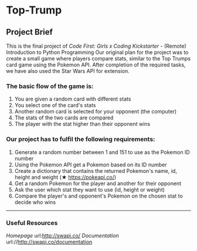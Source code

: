 # Top-Trump #
## Project Brief 
This is the final project of _Code First: Girls x Coding Kickstarter_ - (Remote) Introduction to Python Programming
Our original plan for the project was to create a small game where players compare stats, similar to the Top Trumps card game using the Pokemon API. 
After completion of the required tasks, we have also used the Star Wars API for extension.

### The basic flow of the game is: 
1. You are given a random card with different stats
2. You select one of the card's stats
3. Another random card is selected for your opponent (the computer)
4. The stats of the two cards are compared
5. The player with the stat higher than their opponent wins

### Our project has to fulfil the following requirements: 

1. Generate a random number between 1 and 151 to use as the Pokemon ID number
2. Using the Pokemon API get a Pokemon based on its ID number
3. Create a dictionary that contains the returned Pokemon's name, id, height and weight (★
https://pokeapi.co/)
4. Get a random Pokemon for the player and another for their opponent
5. Ask the user which stat they want to use (id, height or weight)
6. Compare the player's and opponent's Pokemon on the chosen stat to decide who wins

- - - -- - - -- - - -- - - -- - - -- - - -- - - -- - - -- - - -- - - -- - - -- - - -- - - -- - - -- - 
### Useful Resources 
_Homepage_ url:http://swapi.co/
_Documentation_ url://http://swapi.co/documentation



